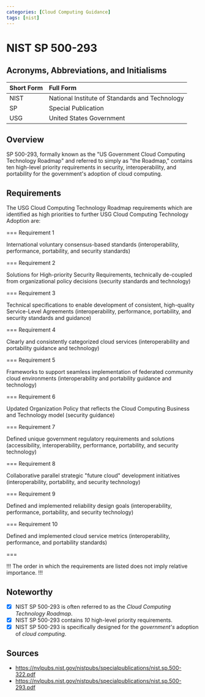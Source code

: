 ```yaml
---
categories: [Cloud Computing Guidance]
tags: [nist]
---
```


# NIST SP 500-293

## Acronyms, Abbreviations, and Initialisms

Short Form | Full Form
:--- | :---
NIST | National Institute of Standards and Technology
SP | Special Publication
USG | United States Government

## Overview

SP 500-293, formally known as the "US Government Cloud Computing Technology Roadmap" and referred to simply as "the Roadmap," contains ten high-level priority requirements in security, interoperability, and portability for the government's adoption of cloud computing.

## Requirements

The USG Cloud Computing Technology Roadmap requirements which are identified as high priorities to further USG Cloud Computing Technology Adoption are:

=== Requirement 1

International voluntary consensus-based standards (interoperability, performance, portability, and security standards)

=== Requirement 2

Solutions for High-priority Security Requirements, technically de-coupled from organizational policy decisions (security standards and technology)

=== Requirement 3

Technical specifications to enable development of consistent, high-quality Service-Level Agreements (interoperability, performance, portability, and security standards and guidance)

=== Requirement 4

Clearly and consistently categorized cloud services (interoperability and portability guidance and technology)

=== Requirement 5

Frameworks to support seamless implementation of federated community cloud environments (interoperability and portability guidance and technology)

=== Requirement 6

Updated Organization Policy that reflects the Cloud Computing Business and Technology model (security guidance)

=== Requirement 7

Defined unique government regulatory requirements and solutions (accessibility, interoperability, performance, portability, and security technology)

=== Requirement 8

Collaborative parallel strategic "future cloud" development initiatives (interoperability, portability, and security technology)

=== Requirement 9

Defined and implemented reliability design goals (interoperability, performance, portability, and security technology)

=== Requirement 10

Defined and implemented cloud service metrics (interoperability, performance, and portability standards)

===

!!!
The order in which the requirements are listed does not imply relative importance.
!!!

## Noteworthy

- [x] NIST SP 500-293 is often referred to as the *Cloud Computing Technology Roadmap*.
- [x] NIST SP 500-293 contains *10* high-level priority requirements.
- [x] NIST SP 500-293 is specifically designed for the *government's* adoption of *cloud computing*.

## Sources

- https://nvlpubs.nist.gov/nistpubs/specialpublications/nist.sp.500-322.pdf
- https://nvlpubs.nist.gov/nistpubs/specialpublications/nist.sp.500-293.pdf